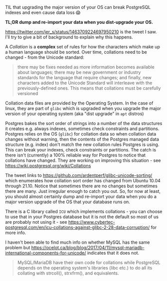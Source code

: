 

TIL that upgrading the major version of your OS can break PostgreSQL indexes and even cause data loss :scream:

**TL;DR dump and re-import your data when you dist-upgrade your OS.**

https://twitter.com/jer_s/status/1463709224697950210 is the tweet I saw. I'll try to give a bit of background to explain why this happens.

A _Collation_ is a **complex** set of rules for how the characters which make up a human language should be sorted. Over time, collations need to be changed - from the Unicode standard:

> there may be fixes needed as more information becomes available about languages; there may be new government or industry standards for the language that require changes; and finally, new characters added to the Unicode Standard will interleave with the previously-defined ones. This means that collations must be carefully versioned

Collation data files are provided by the Operating System. In the case of linux, they are part of `glibc` which is upgraded when you upgrade the major version of your operating system (aka "dist upgrade" in `apt` distros)

Postgres bakes the sort order of strings into a number of the data structures it creates e.g. always indexes, sometimes check constraints and partitions.
Postgres relies on the OS (`glibc`) for collation data so when collation data changes without warning, then the contents of the Postgres managed data structure (e.g. index) don't match the new collation rules Postgres is using. This can break your indexes, check constraints or partitions.
The catch is there isn't (currently) a 100% reliable way for Postgres to notice that collations have changed. They are working on improving this situation - see https://wiki.postgresql.org/wiki/Collations

The tweet links to https://github.com/ardentperf/glibc-unicode-sorting/ which enumerates how collation sort order has changed from Ubuntu 10.04 through 21.10. Notice that sometimes there are no changes but sometimes there are many. Just irregular enough to catch you out. So, for now at least, you should almost certainly dump and re-import your data when you do a major version upgrade of the OS that your database runs on.

There is a C library called `ICU` which implements collations - you can choose to use that in your Postgres database but it is not the default so most of us are probably not using it - see https://www.cybertec-postgresql.com/en/icu-collations-against-glibc-2-28-data-corruption/ for more info.

I haven't been able to find much info on whether MySQL has the same problem but https://ocelot.ca/blog/blog/2017/04/11/mysql-mariadb-international-components-for-unicode/ indicates that it does not.

> MySQL/MariaDB have their own code for collations while PostgreSQL depends on the operating system's libraries (libc etc.) to do all its collating with strcoll(), strxfrm(), and equivalents.
